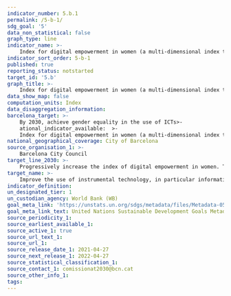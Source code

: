 ```yaml
---
indicator_number: 5.b.1
permalink: /5-b-1/
sdg_goal: '5'
data_non_statistical: false
graph_type: line
indicator_name: >-
    Index for digital empowerment in women (a multi-dimensional index that includes access to devices, connection, knowledge, the type of tools used, the reason for use, e.g. the percentage of women users of Decidim)
indicator_sort_order: 5-b-1
published: true
reporting_status: notstarted
target_id: '5.b'
graph_title: >-
    Index for digital empowerment in women (a multi-dimensional index that includes access to devices, connection, knowledge, the type of tools used, the reason for use, e.g. the percentage of women users of Decidim)
data_show_map: false
computation_units: Index
data_disaggregation_information:
barcelona_target: >-
    By 2030, achieve gender equality in the use of ICTs>-
    ational_indicator_available:  >-
	Index for digital empowerment in women (a multi-dimensional index that includes access to devices, connection, knowledge, the type of tools used, the reason for use, e.g. the percentage of women users of Decidim)
national_geographical_coverage: City of Barcelona
source_organisation_1: >-
    Barcelona City Council
target_line_2030: >-
    Progressively increase the index of digital empowerment in women. Target value 2030: Pending definition
target_name: >-
    Improve the use of instrumental technology, in particular information and communication technologies, in order to foster the empowerment of women
indicator_definition:
un_designated_tier: 1
un_custodian_agency: World Bank (WB)
goal_meta_link: 'https://unstats.un.org/sdgs/metadata/files/Metadata-05-05-02.pdf'
goal_meta_link_text: United Nations Sustainable Development Goals Metadata (pdf 894kB)
source_periodicity_1: 
source_earliest_available_1: 
source_active_1: true
source_url_text_1:
source_url_1: 
source_release_date_1: 2021-04-27
source_next_release_1: 2022-04-27
source_statistical_classification_1: 
source_contact_1: comissionat2030@bcn.cat
source_other_info_1:
tags:
---
```

